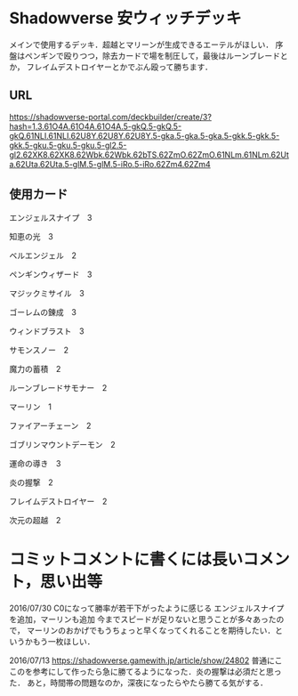 # Shadowverse 安ウィッチデッキ
メインで使用するデッキ．超越とマリーンが生成できるエーテルがほしい．
序盤はペンギンで殴りつつ，除去カードで場を制圧して，最後はルーンブレードとか，
フレイムデストロイヤーとかでぶん殴って勝ちます．

## URL
https://shadowverse-portal.com/deckbuilder/create/3?hash=1.3.61O4A.61O4A.61O4A.5-gkQ.5-gkQ.5-gkQ.61NLI.61NLI.62U8Y.62U8Y.62U8Y.5-gka.5-gka.5-gka.5-gkk.5-gkk.5-gkk.5-gku.5-gku.5-gku.5-gl2.5-gl2.62XK8.62XK8.62Wbk.62Wbk.62bTS.62ZmO.62ZmO.61NLm.61NLm.62Uta.62Uta.62Uta.5-glM.5-glM.5-iRo.5-iRo.62Zm4.62Zm4

## 使用カード
エンジェルスナイプ　3

知恵の光　3

ベルエンジェル　2

ペンギンウィザード　3

マジックミサイル　3

ゴーレムの錬成　3

ウィンドブラスト　3

サモンスノー　2

魔力の蓄積　2

ルーンブレードサモナー　2

マーリン　1

ファイアーチェーン　2

ゴブリンマウントデーモン　2

運命の導き　3

炎の握撃　2

フレイムデストロイヤー　2

次元の超越　2

# コミットコメントに書くには長いコメント，思い出等

2016/07/30
C0になって勝率が若干下がったように感じる
エンジェルスナイプを追加，マーリンも追加
今までスピードが足りないと思うことが多々あったので，
マーリンのおかげでもうちょっと早くなってくれることを期待したい．というかもう一枚ほしい．

2016/07/13
https://shadowverse.gamewith.jp/article/show/24802
普通にここのを参考にして作ったら急に勝てるようになった．炎の握撃は必須だと思った．
あと，時間帯の問題なのか，深夜になったらやたら勝てる気がする．
